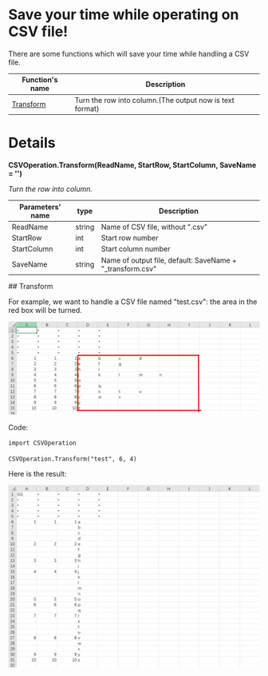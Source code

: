 # Save your time while operating on CSV file!

There are some functions which will save your time while handling a CSV file.

| Function's name | Description |
| --------------- | --------------------------------------|
|[Transform](#Transform) | Turn the row into column.(The output now is text format) |

# Details

**CSVOperation.Transform(ReadName, StartRow, StartColumn, SaveName = '')**

*Turn the row into column.*

| Parameters' name | type | Description |
| ---------------- | ---- | ----------- |
| ReadName | string | Name of CSV file, without ".csv" |
| StartRow | int | Start row number |
| StartColumn | int | Start column number |
| SaveName | string | Name of output file, default: SaveName + "_transform.csv" |

##<T id="Transform"> Transform </T>

For example, we want to handle a CSV file named "test.csv": the area in the red box will be turned.

![image](pictures_for_README/transform_origin.png)

Code:

```
import CSVOperation

CSVOperation.Transform("test", 6, 4)
```

Here is the result:

![image](pictures_for_README/transform_after.png)